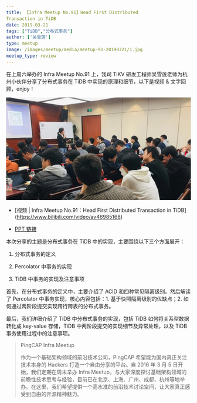 ```yaml
---
title: 【Infra Meetup No.91】Head First Distributed
Transaction in TiDB
date: 2019-03-21
tags: ["TiDB","分布式事务"]
author: ['吴雪莲']
type: meetup
image: /images/meetup/media/meetup-91-20190321/1.jpg
meetup_type: review
---
```


在上周六举办的 Infra Meetup No.91 上，我司 TiKV 研发工程师吴雪莲老师为杭州小伙伴分享了分布式事务在 TiDB 中实现的原理和细节，以下是视频 & 文字回顾，enjoy！

![](media/meetup-91-20190321/1.jpg)

- [视频 | Infra Meetup No.91：Head First Distributed Transaction in TiDB]
(https://www.bilibili.com/video/av46985168)

- [PPT 链接](https://eyun.baidu.com/s/3nw2EgSp)

本次分享的主题是分布式事务在 TiDB 中的实现，主要围绕以下三个方面展开：

1. 分布式事务的定义

2. Percolator 中事务的实现

3. TiDB 中事务的实现及注意事项

首先，在分布式事务的定义中，主要介绍了 ACID 和四种常见隔离级别。然后解读了 Percolator 中事务实现，核心内容包括：1. 基于快照隔离级别的优缺点；2. 如何通过两阶段提交实现跨行跨表的分布式事务。

最后，我们详细介绍了 TiDB 中分布式事务的实现，包括 TiDB 如何将关系型数据转化成 key-value 存储，TiDB 中两阶段提交的实现细节及异常处理，以及 TiDB 事务使用过程中的注意事项。

>PingCAP Infra Meetup 
>
>作为一个基础架构领域的前沿技术公司，PingCAP 希望能为国内真正关注技术本身的 Hackers 打造一个自由分享的平台。自 2016 年 3 月 5 日开始，我们定期在周末举办 Infra Meetup，与大家深度探讨基础架构领域的前瞻性技术思考与经验，目前已在北京、上海、广州、成都、杭州等地举办。在这里，我们希望提供一个高水准的前沿技术讨论空间，让大家真正感受到自由的开源精神魅力。
